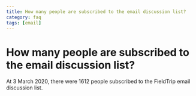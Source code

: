 ```yaml
---
title: How many people are subscribed to the email discussion list?
category: faq
tags: [email]
---
```


# How many people are subscribed to the email discussion list?

At 3 March 2020, there were 1612 people subscribed to the FieldTrip email discussion list.
